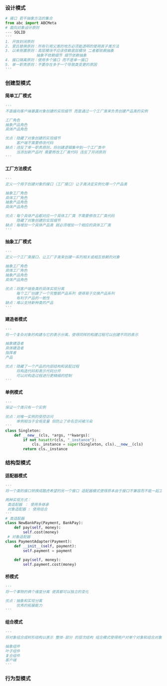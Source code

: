 ### 设计模式

```python
# 接口 若干抽象方法的集合
from abc import ABCMeta
# 面向对象设计原则
--- SOLID
'''
1. 开放封闭原则
2. 里氏替换原则：所有引用父类的地方必须能透明的使用其子类方法
3. 以来倒置原则：高层模块不应该依赖底层模块 二者都依赖抽象
			  抽象不依赖细节 细节依赖抽象 
4. 接口隔离原则：使用多个接口 而不是单一接口
5. 单一职责原则：不要存在多于一个导致类变更的原因
'''
```

### 创建型模式

#### 简单工厂模式

```python
'''
不直接向客户端暴露对象创建的实现细节 而是通过一个工厂类来负责创建产品类的实例

工厂角色
抽象产品角色
具体产品角色

优点：隐藏了对象创建的实现细节
	 客户端不需要修改代码
缺点：违反了单一职责原则，将创建逻辑集中到一个工厂类中
	 当添加新产品时 需要修改工厂类代码 违反了开闭原则
'''
```

####  工厂方法模式

```python
'''
定义一个用于创建对象的接口（工厂接口）让子类决定实例化哪一个产品类

抽象工厂角色
具体工厂角色
抽象产品角色
具体产品角色

优点：每个具体产品都对应一个具体工厂类 不需要修改工厂类代码
	 隐藏了对象创建的实现细节
缺点：每增加一个具体产品类 就必须增加一个相应的具体工厂类
'''
```

#### 抽象工厂模式

```python
'''
定义一个工厂类接口，让工厂子类来创建一系列相关或相互依赖的对象

抽象工厂角色
具体工厂角色
抽象产品角色
具体产品角色

优点：将客户端鱼类的具体实现分离
	 每个工厂创建了一个完整额产品系列 使得易于交换产品系列
	 有利于产品的一致性
缺点：难以支持新种类的产品
'''
```

#### 建造者模式

```python
'''
将一个复杂对象的构建与它的表示分离，使得同样的构建过程可以创建不同的表示

抽象建造者
具体建造者
指挥者
产品

优点：隐藏了一个产品的内部结构和装配过程
	 将构造代码和表示代码分开
	 可以对构造过程进行更精细的控制
'''
```

#### 单例模式

```python
'''
保证一个类只有一个实例
		
优点：对唯一实例的受控访问
	 单例相当于全局变量 但防止了命名空间被污染
'''
class Singleton:
	def __new__(cls, *args, **kwargs):
		if not hasattr(cls, "_instance"):
			cls._instance = super(Singleton, cls).__new__(cls)
		return cls._instance
```

### 结构型模式

#### 适配器模式

```python
'''
将一个类的接口转换成酷虎希望的另一个接口 适配器模式使得原本由于接口不兼容而不能一起工作的那些类可以一起工作

两种实现方式：
 类适配器 ： 使用多继承
 对象适配器 : 使用组合
'''
# 类适配器
class NewBankPay(Payment, BankPay):
	def pay(self, money):
		self.cost(money)
 # 对象适配器
class PaymentAdapter(Payment):
    def __init__(self, payment):
        self.payment = payment
        
    def pay(self, money):
        self.payment.cost(money)
```

#### 桥模式

```python
'''
将一个事物的俩个维度分离 使其都可以独立的变化

优点：抽象和实现分离
	 优秀的拓展能力
'''
```

#### 组合模式

```python
'''
将对象组合成树形结构以表示 整体-部分 的层次结构 组合模式使得用户对单个对象和组合对象得使用具有一致性

抽象组件
叶子组件
复合组件
客户端
'''

```



### 行为型模式



